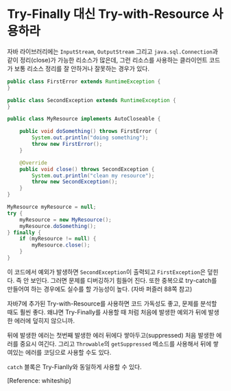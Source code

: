 # Try-Finally 대신 Try-with-Resource 사용하라

자바 라이브러리에는 `InputStream`, `OutputStream` 그리고 `java.sql.Connection`과 같이 정리(close)가 가능한 리소스가 많은데, 그런 리소스를 사용하는 클라이언트 코드가 보통 리소스 정리를 잘 안하거나 잘못하는 경우가 있다.

```java
public class FirstError extends RuntimeException {
}
```

```java
public class SecondException extends RuntimeException {
}
```

```java
public class MyResource implements AutoCloseable {

    public void doSomething() throws FirstError {
        System.out.println("doing something");
        throw new FirstError();
    }

    @Override
    public void close() throws SecondException {
        System.out.println("clean my resource");
        throw new SecondException();
    }
}
```

```java
MyResource myResource = null;
try {
    myResource = new MyResource();
    myResource.doSomething();
} finally {
    if (myResource != null) {
        myResource.close();
    }
}
```

이 코드에서 예외가 발생하면 `SecondException`이 출력되고 `FirstException`은 덮힌다. 즉 안 보인다. 그러면 문제를 디버깅하기 힘들어 진다. 또한 중복으로 try-catch를 만들어여 하는 경우에도 실수를 할 가능성이 높다. (자바 퍼즐러 88쪽 참고)

자바7에 추가된 Try-with-Resource를 사용하면 코드 가독성도 좋고, 문제를 분석할 때도 훨씬 좋다. 왜냐면 Try-Finally를 사용할 때 처럼 처음에 발생한 예외가 뒤에 발생한 에러에 덮히지 않으니까.

뒤에 발생한 에러는 첫번째 발생한 에러 뒤에다 쌓아두고(suppressed) 처음 발생한 에러를 중요시 여긴다. 그리고 `Throwable`의 `getSuppressed` 메소드를 사용해서 뒤에 쌓여있는 에러를 코딩으로 사용할 수도 있다.

`catch` 블록은 Try-Fianlly와 동일하게 사용할 수 있다.

[Reference: whiteship]